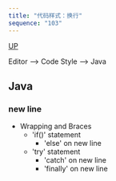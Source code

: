 ```yaml
---
title: "代码样式：换行"
sequence: "103"
---
```


[UP](/ide/intellij-idea-index.html)


Editor --> Code Style --> Java

## Java

### new line

- Wrapping and Braces
    - 'if()' statement
        - 'else' on new line
    - 'try' statement
        - 'catch' on new line
        - 'finally' on new line
